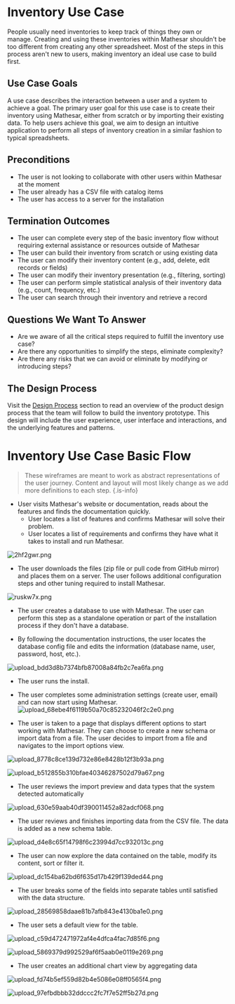 # Inventory Use Case

People usually need inventories to keep track of things they own or manage. Creating and using these inventories within Mathesar shouldn't be too different from creating any other spreadsheet. Most of the steps in this process aren't new to users, making inventory an ideal use case to build first.

## Use Case Goals
A use case describes the interaction between a user and a system to achieve a goal. The primary user goal for this use case is to create their inventory using Mathesar, either from scratch or by importing their existing data. To help users achieve this goal, we aim to design an intuitive application to perform all steps of inventory creation in a similar fashion to typical spreadsheets.

## Preconditions
* The user is not looking to collaborate with other users within Mathesar at the moment
* The user already has a CSV file with catalog items
* The user has access to a server for the installation

## Termination Outcomes
- The user can complete every step of the basic inventory flow without requiring external assistance or resources outside of Mathesar
- The user can build their inventory from scratch or using existing data
- The user can modify their inventory content (e.g., add, delete, edit records or fields)
- The user can modify their inventory presentation (e.g., filtering, sorting)
- The user can perform simple statistical analysis of their inventory data (e.g., count, frequency, etc.)
- The user can search through their inventory and retrieve a record

## Questions We Want To Answer
* Are we aware of all the critical steps required to fulfill the inventory use case?
* Are there any opportunities to simplify the steps, eliminate complexity?
* Are there any risks that we can avoid or eliminate by modifying or introducing steps?

## The Design Process
Visit the [Design Process](/design/process) section to read an overview of the product design process that the team will follow to build the inventory prototype. This design will include the user experience, user interface and interactions, and the underlying features and patterns.

# Inventory Use Case Basic Flow
> These wireframes are meant to work as abstract representations of the user journey. Content and layout will most likely change as we add more definitions to each step.
{.is-info}

- User visits Mathesar's website or documentation, reads about the features and finds the documentation quickly.
    - User locates a list of features and confirms Mathesar will solve their problem.
    - User locates a list of requirements and confirms they have what it takes to install and run Mathesar.

![2hf2gwr.png](/assets/design/exploration/use-cases/inventory-use-case/2hf2gwr.png)

- The user downloads the files (zip file or pull code from GitHub mirror) and places them on a server. The user follows additional configuration steps and other tuning required to install Mathesar.

![ruskw7x.png](/assets/design/exploration/use-cases/inventory-use-case/ruskw7x.png)

- The user creates a database to use with Mathesar. The user can perform this step as a standalone operation or part of the installation process if they don't have a database.
 
- By following the documentation instructions, the user locates the database config file and edits the information (database name, user, password, host, etc.). 

![upload_bdd3d8b7374bfb87008a84fb2c7ea6fa.png](/assets/design/exploration/use-cases/inventory-use-case/upload_bdd3d8b7374bfb87008a84fb2c7ea6fa.png)

- The user runs the install.

- The user completes some administration settings (create user, email) and can now start using Mathesar.
![upload_68ebe4f6119b50a70c85232046f2c2e0.png](/assets/design/exploration/use-cases/inventory-use-case/upload_68ebe4f6119b50a70c85232046f2c2e0.png)

- The user is taken to a page that displays different options to start working with Mathesar. They can choose to create a new schema or import data from a file. The user decides to import from a file and navigates to the import options view.

![upload_8778c8ce139d732e86e8428b12f3b93a.png](/assets/design/exploration/use-cases/inventory-use-case/upload_8778c8ce139d732e86e8428b12f3b93a.png)

![upload_b512855b310bfae40346287502d79a67.png](/assets/design/exploration/use-cases/inventory-use-case/upload_b512855b310bfae40346287502d79a67.png)

- The user reviews the import preview and data types that the system detected automatically

![upload_630e59aab40df390011452a82adcf068.png](/assets/design/exploration/use-cases/inventory-use-case/upload_630e59aab40df390011452a82adcf068.png)

- The user reviews and finishes importing data from the CSV file. The data is added as a new schema table.

![upload_d4e8c65f14798f6c23994d7cc932013c.png](/assets/design/exploration/use-cases/inventory-use-case/upload_d4e8c65f14798f6c23994d7cc932013c.png)

- The user can now explore the data contained on the table, modify its content, sort or filter it.

![upload_dc154ba62bd6f635d17b429f139ded44.png](/assets/design/exploration/use-cases/inventory-use-case/upload_dc154ba62bd6f635d17b429f139ded44.png)

- The user breaks some of the fields into separate tables until satisfied with the data structure.

![upload_28569858daae81b7afb843e4130ba1e0.png](/assets/design/exploration/use-cases/inventory-use-case/upload_28569858daae81b7afb843e4130ba1e0.png)

- The user sets a default view for the table.

![upload_c59d472471972af4e4dfca4fac7d85f6.png](/assets/design/exploration/use-cases/inventory-use-case/upload_c59d472471972af4e4dfca4fac7d85f6.png)

![upload_5869379d992529af6f5aab0e0119e269.png](/assets/design/exploration/use-cases/inventory-use-case/upload_5869379d992529af6f5aab0e0119e269.png)

- The user creates an additional chart view by aggregating data

![upload_fd74b5ef559d82b4e5086e08ff0565f4.png](/assets/design/exploration/use-cases/inventory-use-case/upload_fd74b5ef559d82b4e5086e08ff0565f4.png)

![upload_97efbdbbb32ddccc2fc7f7e52ff5b27d.png](/assets/design/exploration/use-cases/inventory-use-case/upload_97efbdbbb32ddccc2fc7f7e52ff5b27d.png)
